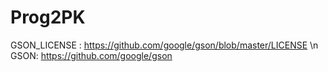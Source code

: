 # Prog2PK
GSON_LICENSE : https://github.com/google/gson/blob/master/LICENSE \n
GSON: https://github.com/google/gson
